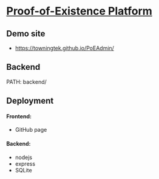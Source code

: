 # [Proof-of-Existence Platform](https://towningtek.github.io/PoEAdmin/)

## Demo site
- https://towningtek.github.io/PoEAdmin/

## Backend
PATH: backend/

## Deployment
#### Frontend:
- GitHub page

#### Backend:
- nodejs
- express
- SQLite